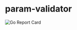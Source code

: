 # param-validator

![Go Report Card](https://goreportcard.com/badge/github.com/thapovan-inc/param-validator "Go Report Card")
